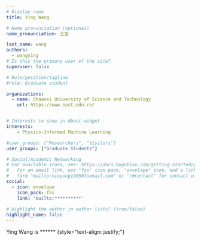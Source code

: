 ```yaml
---
# Display name
title: Ying Wang

# Name pronunciation (optional)
name_pronunciation: 王莹

last_name: wang
authors:
  - wangying
# Is this the primary user of the site?
superuser: false

# Role/position/tagline
#role: Graduate student

organizations:
  - name: Shaanxi University of Science and Technology
    url: https://www.sust.edu.cn/


# Interests to show in About widget
interests:
    - Physics-Informed Machine Learning

#user_groups: ["Researchers", "Visitors"] 
user_groups: ["Graduate Students"] 

# Social/Academic Networking
# For available icons, see: https://docs.hugoblox.com/getting-started/page-builder/#icons
#   For an email link, use "fas" icon pack, "envelope" icon, and a link in the
#   form "mailto:niuyong1905@foxmail.com" or "/#contact" for contact widget.
social:
  - icon: envelope
    icon_pack: fas
    link: 'mailto:**********'
   
# Highlight the author in author lists? (true/false)
highlight_name: false
---
```


Ying Wang is ****** 
{style="text-align: justify;"}
